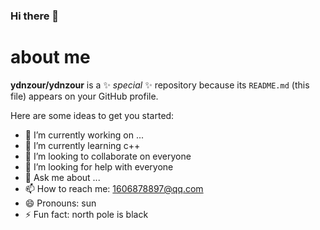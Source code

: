 ### Hi there 👋
# about me


**ydnzour/ydnzour** is a ✨ _special_ ✨ repository because its `README.md` (this file) appears on your GitHub profile.

Here are some ideas to get you started:

- 🔭 I’m currently working on ...
- 🌱 I’m currently learning c++
- 👯 I’m looking to collaborate on everyone
- 🤔 I’m looking for help with everyone
- 💬 Ask me about ...
- 📫 How to reach me: 1606878897@qq.com
- 😄 Pronouns: sun
- ⚡ Fun fact: north pole is black


